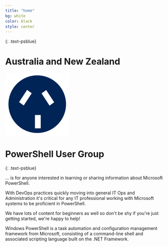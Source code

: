 ```yaml
---
title: "home"
bg: white
color: black
style: center
---
```


{: .text-psblue}
# Australia and New Zealand

<img src='/img/ANZPSUG-circle.png' />

# PowerShell User Group
{: .text-psblue}


… is for anyone interested in learning or sharing information about Microsoft PowerShell.

With DevOps practices quickly moving into general IT Ops and Administration it's critical for any IT professional working with Microsoft systems to be proficient in PowerShell.

We have lots of content for beginners as well so don't be shy if you're just getting started, we're happy to help!

Windows PowerShell is a task automation and configuration management framework from Microsoft, consisting of a command-line shell and associated scripting language built on the .NET Framework.